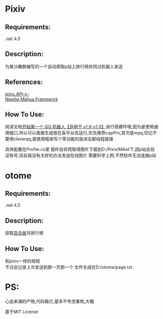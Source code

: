 # Pixiv

## Requirements:    
  .net 4.5 
## Description:
为某沙雕群编写的一个自动爬取p站上排行榜并同过机器人发送
## References:

[pixiv_API-c-](https://github.com/xingoxu/pixiv_API-c-)  
[Newbe.Mahua.Framework](https://github.com/Newbe36524/Newbe.Mahua.Framework)

## How To Use:
阅读文档[开始第一个 QQ 机器人【适用于 v1.9-v1.X】](http://www.newbe.pro/2018/06/10/Newbe.Mahua/Begin-First-Plugin-With-Mahua-In-v1.9/)进行搭建环境,因为是使用通用接口,所以可以直接生成放在各平台去运行,优先推荐cqpPro,其次是mpq,切记不要用cleverqq,我使用框架写个零功能的放进去都线程报错

具体配置在Profile.cs里
插件会将爬取得图片下载到D:/Pixiv/Mikot下,因p站会验证账号,目前我没有太好的办法发送在线图片
需要科学上网,不然软件无法连接p站





# otome

## Requirements:    
  .net 4.5 
## Description:
获取[百合居](http://otome.me/)月排行榜

## How To Use:
和pixiv一样的规矩<br>不过会记录上次发送到那一页那一个 文件生成在D:/otome/page.txt

# PS:
  心血来潮的产物,代码极烂,基本不考虑重构,大概
  
  基于MIT License

